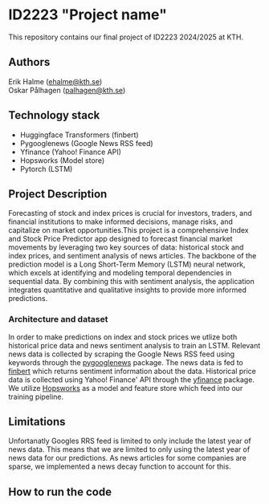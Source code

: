 # ID2223 "Project name"
This repository contains our final project of ID2223 2024/2025 at KTH.

## Authors
Erik Halme (ehalme@kth.se) \
Oskar Pålhagen (palhagen@kth.se)

## Technology stack
- Huggingface Transformers (finbert)
- Pygooglenews (Google News RSS feed)
- Yfinance (Yahoo! Finance API)
- Hopsworks (Model store)
- Pytorch (LSTM)




## Project Description
Forecasting of stock and index prices is crucial for investors, traders, and financial institutions to make informed decisions, manage risks, and capitalize on market opportunities.This project is a comprehensive Index and Stock Price Predictor app designed to forecast financial market movements by leveraging two key sources of data: historical stock and index prices, and sentiment analysis of news articles. The backbone of the prediction model is a Long Short-Term Memory (LSTM) neural network, which excels at identifying and modeling temporal dependencies in sequential data. By combining this with sentiment analysis, the application integrates quantitative and qualitative insights to provide more informed predictions.

### Architecture and dataset
In order to make predictions on index and stock prices we utlize both historical price data and news sentiment analysis to train an LSTM. Relevant news data is collected by scraping the Google News RSS feed using keywords through the [pygooglenews](https://pypi.org/project/pygooglenews/) package. The news data is fed to [finbert](https://arxiv.org/pdf/1908.10063) which returns sentiment information about the data. Historical price data is collected using Yahoo! Finance' API through the [yfinance](https://pypi.org/project/yfinance/) package. We utilize [Hopsworks](https://www.hopsworks.ai) as a model and feature store which feed into our training pipeline.

## Limitations 
Unfortanatly Googles RRS feed is limited to only include the latest year of news data. This means that we are limited to only using the latest year of news data for our predictions.
As news articles for some companies are sparse, we implemented a news decay function to account for this. 

## How to run the code
